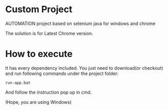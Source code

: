 # Custom Project
AUTOMATION project based on selenium java for windows and chrome

The solution is for Latest Chrome version.


# How to execute
It has every dependency included. You just need to download(or checkout) and run following commands under the project folder:

	run-app.bat

And follow the instruction pop up in cmd.

(Hope, you are using Windows)
